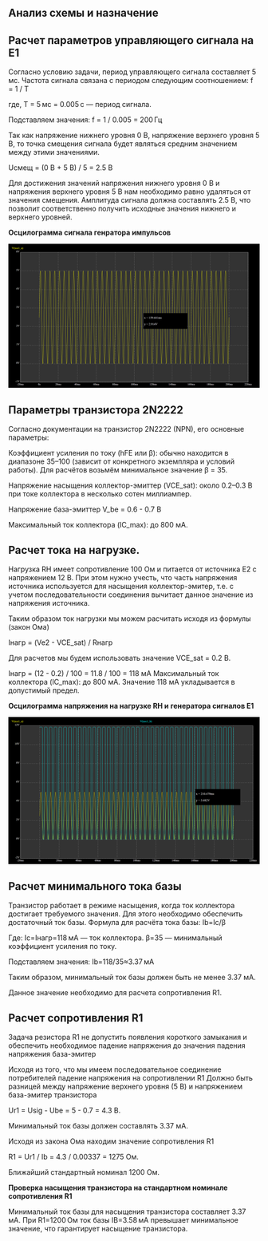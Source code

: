 ## Анализ схемы и назначение

## Расчет параметров управляющего сигнала на E1

Согласно условию задачи, период управляющего сигнала составляет 5 мс. Частота сигнала связана с периодом следующим соотношением:
f = 1 / T

где, T = 5 мс = 0.005 с — период сигнала.

Подставляем значения:
f = 1 / 0.005 = 200 Гц

Так как напряжение нижнего уровня 0 В, напряжение верхнего уровня 5 В, то точка смещения сигнала будет являться средним значением между этими значениями.

Uсмещ = (0 В + 5 В) / 5 = 2.5 В

Для достижения значений напряжения нижнего уровня 0 В и напряжения верхнего уровня 5 В нам необходимо равно удаляться от значения смещения.
Амплитуда сигнала должна составлять 2.5 В, что позволит соответственно получить исходные значения нижнего и верхнего уровней.

**Осцилограмма сигнала генратора импульсов**

![signal_diagram1](./sig_calc1.png)

## Параметры транзистора 2N2222

Согласно документации на транзистор 2N2222 (NPN), его основные параметры:

Коэффициент усиления по току (hFE или β): обычно находится в диапазоне 35–100 (зависит от конкретного экземпляра и условий работы). Для расчётов возьмём минимальное значение β = 35.

Напряжение насыщения коллектор-эмиттер (VCE_sat): около 0.2–0.3 В при токе коллектора в несколько сотен миллиампер.

Напряжение база-эмиттер V_be = 0.6 - 0.7 В

Максимальный ток коллектора (IC_max): до 800 мА.

## Расчет тока на нагрузке.

Нагрузка RH имеет сопротивление 100 Ом и питается от источника E2 с напряжением 12 В. При этом нужно учесть, что часть напряжения источника используется для насыщения коллектор-эмитер, т.е. с учетом последовательности соединения вычитает данное значение из напряжения источника.

Таким образом ток нагрузки мы можем расчитать исходя из формулы (закон Ома)

Iнагр = (Ve2 - VCE_sat) / Rнагр

Для расчетов мы будем использовать значение VCE_sat = 0.2 В.

Iнагр = (12 - 0.2) / 100 = 11.8 / 100 = 118 мА
Максимальный ток коллектора (IC_max): до 800 мА. Значение 118 мА укладывается в допустимый предел.

**Осцилограмма напряжения на нагрузке RH и генератора сигналов E1**

![signal_diagram2](./sig_calc2.png)

## Расчет минимального тока базы

Транзистор работает в режиме насыщения, когда ток коллектора достигает требуемого значения. Для этого необходимо обеспечить достаточный ток базы. Формула для расчёта тока базы:
Ib=Ic/β​​

Где:
    Ic=Iнагр=118 мА — ток коллектора.
    β=35 — минимальный коэффициент усиления по току.

Подставляем значения:
Ib=118/35≈3.37 мА

Таким образом, минимальный ток базы должен быть не менее 3.37 мА.

Данное значение необходимо для расчета сопротивления R1.

## Расчет сопротивления R1

Задача резистора R1 не допустить появления короткого замыкания и обеспечить необходимое падение напряжения до значения падения напряжения база-эмитер

Исходя из того, что мы имеем последовательное соединение потребителей падение напряжения на сопротивлении R1 Должно быть разницей между напряжение верхнего уровня (5 В) и напряжением база-эмитер транзистора

Ur1 = Usig - Ube = 5 - 0.7 = 4.3 В.

Минимальный ток базы должен составлять 3.37 мА.

Исходя из закона Ома находим значение сопротивления R1

R1 = Ur1 / Ib = 4.3 / 0.00337 = 1275 Ом.

Ближайший стандартный номинал 1200 Ом.

**Проверка насыщения транзистора на стандартном номинале сопротивления R1**

Минимальный ток базы для насыщения транзистора составляет 3.37 мА. 
При R1=1200 Ом ток базы IB=3.58 мА превышает минимальное значение, что гарантирует насыщение транзистора.
